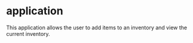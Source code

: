 # application
This application allows the user to add items to an inventory and view the current inventory.
